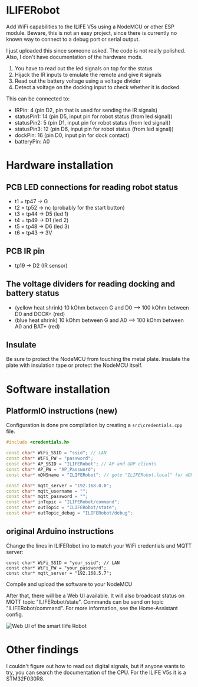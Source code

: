 # ILIFERobot

Add WiFi capabilities to the ILIFE V5s using a NodeMCU or other ESP module. 
Beware, this is not an easy project, since there is currently no known way to connect to a debug port or serial output.

I just uploaded this since someone asked. The code is not really polished. Also, I don't have documentation of the hardware mods. 

1. You have to read out the led signals on top for the status
2. Hijack the IR inputs to emulate the remote and give it signals
3. Read out the battery voltage using a voltage divider
4. Detect a voltage on the docking input to check whether it is docked.

This can be connected to:
* IRPin:       4 (pin D2, pin that is used for sending the IR signals)
* statusPin1:  14 (pin D5, input pin for robot status (from led signal))
* statusPin2:  5 (pin D1, input pin for robot status (from led signal))
* statusPin3:  12 (pin D6, input pin for robot status (from led signal))
* dockPin:     16 (pin D0, input pin for dock contact)
* batteryPin: A0

# Hardware installation
## PCB LED connections for reading robot status
* t1 = tp47 -> G
* t2 = tp52 -> nc (probably for the start button)
* t3 = tp44 -> D5 (led 1)
* t4 = tp49 -> D1 (led 2)
* t5 = tp48 -> D6 (led 3)
* t6 = tp43 -> 3V

## PCB IR pin
* tp19 -> D2 (IR sensor)

## The voltage dividers for reading docking and battery status
* (yellow heat shrink) 10 kOhm between G and D0 --> 100 kOhm between D0 and DOCK+ (red)
* (blue heat shrink) 10 kOhm between G and A0 --> 100 kOhm between A0 and BAT+ (red)

## Insulate
Be sure to protect the NodeMCU from touching the metal plate. Insulate the plate with insulation tape or protect the NodeMCU itself.

# Software installation
## PlatformIO instructions (new)
Configuration is done pre compilation by creating a ```src\credentials.cpp``` file.
```cpp
#include <credentials.h>

const char* WiFi_SSID = "ssid"; // LAN
const char* WiFi_PW = "password";
const char* AP_SSID = "ILIFERobot"; // AP and UDP clients
const char* AP_PW = "AP_Password";
const char* mDNSname = "ILIFERobot"; // goto "ILIFERobot.local" for mDNS enabled browsers and fruit phones

const char* mqtt_server = "192.168.0.0";
const char* mqtt_username = "";
const char* mqtt_password = "";
const char* inTopic = "ILIFERobot/command";
const char* outTopic = "ILIFERobot/state";
const char* outTopic_debug = "ILIFERobot/debug";
```

## original Arduino instructions
Change the lines in ILIFERobot.ino to match your WiFi credentials and MQTT server:

    const char* WiFi_SSID = "your_ssid"; // LAN
    const char* WiFi_PW = "your_password";
    const char* mqtt_server = "192.168.5.7";

Compile and upload the software to your NodeMCU 

After that, there will be a Web UI available. It will also broadcast status on MQTT topic "ILIFERobot/state". Commands can be send on topic "ILIFERobot/command". For more information, see the Home-Assistant config.

![Web UI of the smart Ilife Robot](https://github.com/ksya/ILIFERobot/raw/master/images/webui.png)

# Other findings
I couldn't figure out how to read out digital signals, but if anyone wants to try, you can search the documentation of the CPU. For the ILIFE V5s it is a STM32F030R8.
